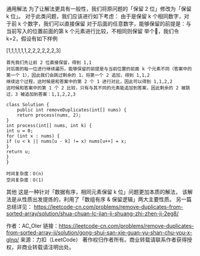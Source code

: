 通用解法 为了让解法更具有一般性，我们将原问题的「保留 2 位」修改为「保留 k 位」。 对于此类问题，我们应该进行如下考虑： 由于是保留
k 个相同数字，对于前 k 个数字，我们可以直接保留
对于后面的任意数字，能够保留的前提是：与当前写入的位置前面的第 k 个元素进行比较，不相同则保留 举个🌰，我们令 k=2，假设有如下样例

[1,1,1,1,1,1,2,2,2,2,2,2,3]

    首先我们先让前 2 位直接保留，得到 1,1
    对后面的每一位进行继续遍历，能够保留的前提是与当前位置的前面 k 个元素不同（答案中的第一个 1），因此我们会跳过剩余的 1，将第一个 2 追加，得到 1,1,2
    继续这个过程，这时候是和答案中的第 2 个 1 进行对比，因此可以得到 1,1,2,2
    这时候和答案中的第 1 个 2 比较，只有与其不同的元素能追加到答案，因此剩余的 2 被跳过，3 被追加到答案：1,1,2,2,3

    class Solution {
        public int removeDuplicates(int[] nums) {   
        return process(nums, 2);
    }
    int process(int[] nums, int k) {
    int u = 0;
    for (int x : nums) {
    if (u < k || nums[u - k] != x) nums[u++] = x;
    }
    return u;
    }
    }

    时间复杂度：O(n)
    空间复杂度：O(1)

其他 这是一种针对「数据有序，相同元素保留 k 位」问题更加本质的解法， 该解法是从性质出发提炼的，利用了「数组有序 & 保留逻辑」两大主要性质。
另一篇总结详见：
https://leetcode-cn.com/problems/remove-duplicates-from-sorted-array/solution/shua-chuan-lc-jian-ji-shuang-zhi-zhen-ji-2eg8/

作者：AC_OIer
链接：https://leetcode-cn.com/problems/remove-duplicates-from-sorted-array-ii/solution/gong-shui-san-xie-guan-yu-shan-chu-you-x-glnq/
来源：力扣（LeetCode） 著作权归作者所有。商业转载请联系作者获得授权，非商业转载请注明出处。
